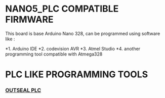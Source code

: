 # NANO5_PLC COMPATIBLE FIRMWARE

This board is base Arduino Nano 328, can be programmed using software like :

*1. Arduino IDE
*2. codevision AVR
*3. Atmel Studio
*4. another programming tool compatible with Atmega328


# PLC LIKE PROGRAMMING TOOLS

### [OUTSEAL PLC](http://www.outseal.com/web/download/)
